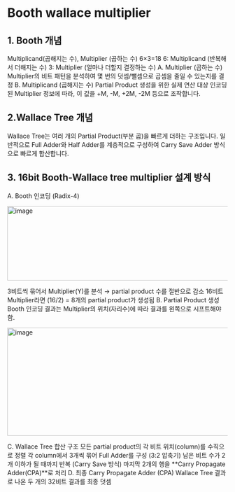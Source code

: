 # Booth wallace multiplier 
## 1. Booth 개념 
 Multiplicand(곱해지는 수), Multiplier (곱하는 수) 
 6×3=18 
 6: Multiplicand (반복해서 더해지는 수) 
 3: Multiplier (얼마나 더할지 결정하는 수)
 A. Multiplier (곱하는 수) 
  Multiplier의 비트 패턴을 분석하여 몇 번의 덧셈/뺄셈으로 곱셈을 줄일 수 있는지를 결정 
 B. Multiplicand (곱해지는 수) 
  Partial Product 생성을 위한 실제 연산 대상 인코딩 된 Multiplier 정보에 따라, 이 값을 +M, -M, +2M, -2M 등으로 조작합니다.
## 2.Wallace Tree 개념
 Wallace Tree는 여러 개의 Partial Product(부분 곱)을 빠르게 더하는 구조입니다. 일반적으로 Full Adder와 Half Adder를 계층적으로 구성하여 Carry Save Adder 방식으로 빠르게 합산합니다.  
## 3. 16bit Booth-Wallace tree multiplier 설계 방식
A. Booth 인코딩 (Radix-4) 

<img width="616" height="170" alt="image" src="https://github.com/user-attachments/assets/6f1c485c-ac49-40e0-b3e3-961376703684" />

  3비트씩 묶어서 Multiplier(Y)를 분석 → partial product 수를 절반으로 감소 
  16비트 Multiplier라면 (16/2) = 8개의 partial product가 생성됨
B. Partial Product 생성 
  Booth 인코딩 결과는 Multiplier의 위치(자리수)에 따라 결과를 왼쪽으로 시프트해야 함. 
  
  <img width="618" height="247" alt="image" src="https://github.com/user-attachments/assets/609b7ac8-4f85-407c-b557-0dabdc9f593f" />

C. Wallace Tree 합산 구조 
  모든 partial product의 각 비트 위치(column)를 수직으로 정렬 
  각 column에서 3개씩 묶어 Full Adder를 구성 (3:2 압축기) 
  남은 비트 수가 2개 이하가 될 때까지 반복 (Carry Save 방식) 
  마지막 2개의 행을 **Carry Propagate Adder(CPA)**로 처리 
D. 최종 Carry Propagate Adder (CPA) 
  Wallace Tree 결과로 나온 두 개의 32비트 결과를 최종 덧셈
